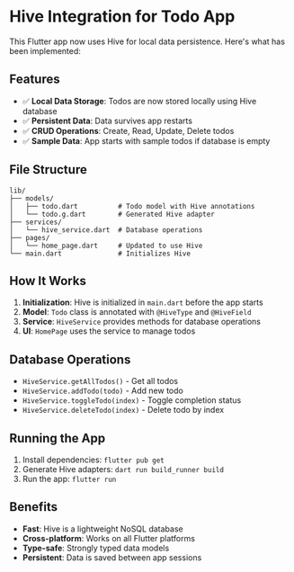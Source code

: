 # Hive Integration for Todo App

This Flutter app now uses Hive for local data persistence. Here's what has been implemented:

## Features

- ✅ **Local Data Storage**: Todos are now stored locally using Hive database
- ✅ **Persistent Data**: Data survives app restarts
- ✅ **CRUD Operations**: Create, Read, Update, Delete todos
- ✅ **Sample Data**: App starts with sample todos if database is empty

## File Structure

```
lib/
├── models/
│   ├── todo.dart          # Todo model with Hive annotations
│   └── todo.g.dart        # Generated Hive adapter
├── services/
│   └── hive_service.dart  # Database operations
├── pages/
│   └── home_page.dart     # Updated to use Hive
└── main.dart              # Initializes Hive
```

## How It Works

1. **Initialization**: Hive is initialized in `main.dart` before the app starts
2. **Model**: `Todo` class is annotated with `@HiveType` and `@HiveField`
3. **Service**: `HiveService` provides methods for database operations
4. **UI**: `HomePage` uses the service to manage todos

## Database Operations

- `HiveService.getAllTodos()` - Get all todos
- `HiveService.addTodo(todo)` - Add new todo
- `HiveService.toggleTodo(index)` - Toggle completion status
- `HiveService.deleteTodo(index)` - Delete todo by index

## Running the App

1. Install dependencies: `flutter pub get`
2. Generate Hive adapters: `dart run build_runner build`
3. Run the app: `flutter run`

## Benefits

- **Fast**: Hive is a lightweight NoSQL database
- **Cross-platform**: Works on all Flutter platforms
- **Type-safe**: Strongly typed data models
- **Persistent**: Data is saved between app sessions
